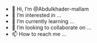 - 👋 Hi, I’m @Abdulkhader-mallam
- 👀 I’m interested in ...
- 🌱 I’m currently learning ...
- 💞️ I’m looking to collaborate on ...
- 📫 How to reach me ...

<!---
Abdulkhader-mallam/Abdulkhader-mallam is a ✨ special ✨ repository because its `README.md` (this file) appears on your GitHub profile.
You can click the Preview link to take a look at your changes.
--->
